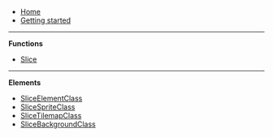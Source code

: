 - [Home](README.md)
- [Getting started](gettingstarted.md)
---
**Functions**

- [Slice](Slice.md)
---
**Elements**
- [SliceElementClass](SliceElementClass.md)
- [SliceSpriteClass](SliceSpriteClass.md)
- [SliceTilemapClass](SliceTilemapClass.md)
- [SliceBackgroundClass](SliceTilemapClass.md)